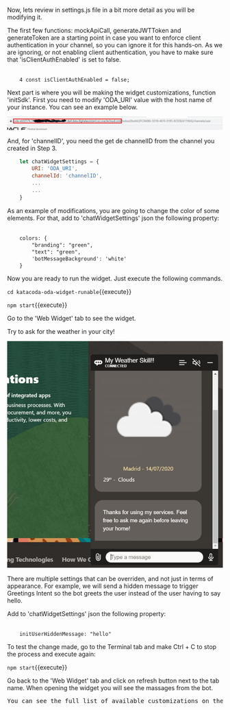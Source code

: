 Now, lets review in settings.js file in a bit more detail as you will be modifying it.

The first few functions: mockApiCall, generateJWTToken and generateToken are a starting point in case you want to enforce client authentication in your channel, so you can ignore it for this hands-on.
As we are ignoring, or not enabling client authentication, you have to make sure that 'isClientAuthEnabled' is set to false.

<pre><code>
	4 const isClientAuthEnabled = false;
</code></pre>

Next part is where you will be making the widget customizations, function 'initSdk'.
First you need to modify 'ODA_URI' value with the host name of your instance. You can see an example below.

![Oracle Digital Assistant URI](assets/oda-uri.jpg)

And, for 'channelID', you need the get de channelID from the channel you created in Step 3.

```javascript
	let chatWidgetSettings = {
		URI: 'ODA_URI',                    
		channelId: 'channelID',
		...
		...
	}
```	

As an example of modifications, you are going to change the color of some elements.
For that, add to 'chatWidgetSettings' json the following property:

<pre><code>
	colors: {
		"branding": "green",
		"text": "green",
		'botMessageBackground': 'white'
	}
</code></pre>

Now you are ready to run the widget. Just execute the following commands.

`cd katacoda-oda-widget-runable`{{execute}}

`npm start`{{execute}}

Go to the 'Web Widget' tab to see the widget. 

Try to ask for the weather in your city!

![Oracle Digital Assistant test weather madrid](assets/widget-madrid-test.jpg)

There are multiple settings that can be overriden, and not just in terms of appearance. For example, we will send a hidden message to trigger Greetings Intent so the bot greets the user instead of the user having to say hello.

Add to 'chatWidgetSettings' json the following property:
<pre><code>
	initUserHiddenMessage: "hello"
</code></pre>

To test the change made, go to the Terminal tab and make Ctrl + C to stop the process and execute again:

`npm start`{{execute}}

Go back to the 'Web Widget' tab and click on refresh button next to the tab name.
When opening the widget you will see the massages from the bot.

<pre>
You can see the full list of available customizations on the user-guide.md file in VSCode tab.
</pre>

